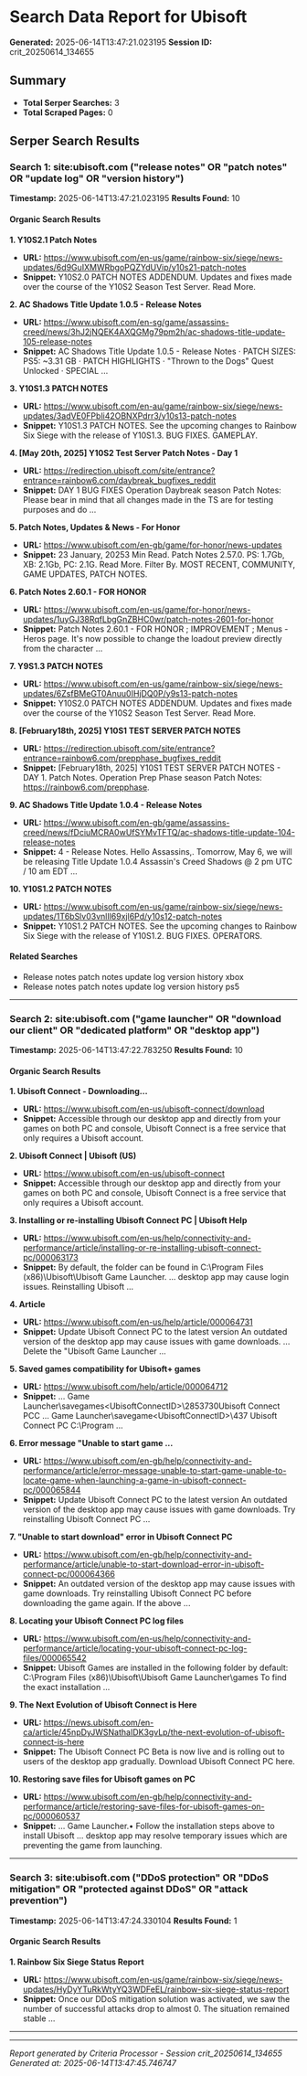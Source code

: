 # Search Data Report for Ubisoft
**Generated:** 2025-06-14T13:47:21.023195
**Session ID:** crit_20250614_134655

## Summary
* **Total Serper Searches:** 3
* **Total Scraped Pages:** 0

## Serper Search Results

### Search 1: site:ubisoft.com ("release notes" OR "patch notes" OR "update log" OR "version history")
**Timestamp:** 2025-06-14T13:47:21.023195
**Results Found:** 10

#### Organic Search Results
**1. Y10S2.1 Patch Notes**
* **URL:** https://www.ubisoft.com/en-us/game/rainbow-six/siege/news-updates/6d9GuIXMWRbgoPQZYdUVip/y10s21-patch-notes
* **Snippet:** Y10S2.0 PATCH NOTES ADDENDUM. Updates and fixes made over the course of the Y10S2 Season Test Server. Read More.

**2. AC Shadows Title Update 1.0.5 - Release Notes**
* **URL:** https://www.ubisoft.com/en-sg/game/assassins-creed/news/3hJ2jNQEK4AXQGMg79pm2h/ac-shadows-title-update-105-release-notes
* **Snippet:** AC Shadows Title Update 1.0.5 - Release Notes · PATCH SIZES: PS5: ~3.31 GB · PATCH HIGHLIGHTS · "Thrown to the Dogs" Quest Unlocked · SPECIAL ...

**3. Y10S1.3 PATCH NOTES**
* **URL:** https://www.ubisoft.com/en-au/game/rainbow-six/siege/news-updates/3adVE0FPbli42OBNXPdrr3/y10s13-patch-notes
* **Snippet:** Y10S1.3 PATCH NOTES. See the upcoming changes to Rainbow Six Siege with the release of Y10S1.3. BUG FIXES. GAMEPLAY.

**4. [May 20th, 2025] Y10S2 Test Server Patch Notes - Day 1**
* **URL:** https://redirection.ubisoft.com/site/entrance?entrance=rainbow6.com/daybreak_bugfixes_reddit
* **Snippet:** DAY 1 BUG FIXES Operation Daybreak season Patch Notes: Please bear in mind that all changes made in the TS are for testing purposes and do ...

**5. Patch Notes, Updates & News - For Honor**
* **URL:** https://www.ubisoft.com/en-gb/game/for-honor/news-updates
* **Snippet:** 23 January, 20253 Min Read. Patch Notes 2.57.0. PS: 1.7Gb, XB: 2.1Gb, PC: 2.1G. Read More. Filter By. MOST RECENT, COMMUNITY, GAME UPDATES, PATCH NOTES.

**6. Patch Notes 2.60.1 - FOR HONOR**
* **URL:** https://www.ubisoft.com/en-us/game/for-honor/news-updates/1uyGJ38RqfLbgGnZBHC0wr/patch-notes-2601-for-honor
* **Snippet:** Patch Notes 2.60.1 - FOR HONOR ; IMPROVEMENT ; Menus - Heros page. It's now possible to change the loadout preview directly from the character ...

**7. Y9S1.3 PATCH NOTES**
* **URL:** https://www.ubisoft.com/en-us/game/rainbow-six/siege/news-updates/6ZsfBMeGT0Anuu0IHjDQ0P/y9s13-patch-notes
* **Snippet:** Y10S2.0 PATCH NOTES ADDENDUM. Updates and fixes made over the course of the Y10S2 Season Test Server. Read More.

**8. [February18th, 2025] Y10S1 TEST SERVER PATCH NOTES**
* **URL:** https://redirection.ubisoft.com/site/entrance?entrance=rainbow6.com/prepphase_bugfixes_reddit
* **Snippet:** [February18th, 2025] Y10S1 TEST SERVER PATCH NOTES - DAY 1. Patch Notes. Operation Prep Phase season Patch Notes: https://rainbow6.com/prepphase.

**9. AC Shadows Title Update 1.0.4 - Release Notes**
* **URL:** https://www.ubisoft.com/en-gb/game/assassins-creed/news/fDciuMCRA0wUfSYMvTFTQ/ac-shadows-title-update-104-release-notes
* **Snippet:** 4 - Release Notes. Hello Assassins,. Tomorrow, May 6, we will be releasing Title Update 1.0.4 Assassin's Creed Shadows @ 2 pm UTC / 10 am EDT ...

**10. Y10S1.2 PATCH NOTES**
* **URL:** https://www.ubisoft.com/en-us/game/rainbow-six/siege/news-updates/1T6bSlv03vnlIl69xjl6Pd/y10s12-patch-notes
* **Snippet:** Y10S1.2 PATCH NOTES. See the upcoming changes to Rainbow Six Siege with the release of Y10S1.2. BUG FIXES. OPERATORS.

#### Related Searches
* Release notes patch notes update log version history xbox
* Release notes patch notes update log version history ps5

---

### Search 2: site:ubisoft.com ("game launcher" OR "download our client" OR "dedicated platform" OR "desktop app")
**Timestamp:** 2025-06-14T13:47:22.783250
**Results Found:** 10

#### Organic Search Results
**1. Ubisoft Connect - Downloading...**
* **URL:** https://www.ubisoft.com/en-us/ubisoft-connect/download
* **Snippet:** Accessible through our desktop app and directly from your games on both PC and console, Ubisoft Connect is a free service that only requires a Ubisoft account.

**2. Ubisoft Connect | Ubisoft (US)**
* **URL:** https://www.ubisoft.com/en-us/ubisoft-connect
* **Snippet:** Accessible through our desktop app and directly from your games on both PC and console, Ubisoft Connect is a free service that only requires a Ubisoft account.

**3. Installing or re-installing Ubisoft Connect PC | Ubisoft Help**
* **URL:** https://www.ubisoft.com/en-us/help/connectivity-and-performance/article/installing-or-re-installing-ubisoft-connect-pc/000063173
* **Snippet:** By default, the folder can be found in C:\Program Files (x86)\Ubisoft\Ubisoft Game Launcher. ... desktop app may cause login issues. Reinstalling Ubisoft ...

**4. Article**
* **URL:** https://www.ubisoft.com/en-us/help/article/000064731
* **Snippet:** Update Ubisoft Connect PC to the latest version An outdated version of the desktop app may cause issues with game downloads. ... Delete the "Ubisoft Game Launcher ...

**5. Saved games compatibility for Ubisoft+ games**
* **URL:** https://www.ubisoft.com/help/article/000064712
* **Snippet:** ... Game Launcher\savegames\<UbisoftConnectID>\2853730Ubisoft Connect PCC ... Game Launcher\savegame\<UbisoftConnectID>\437 Ubisoft Connect PC C:\Program ...

**6. Error message "Unable to start game ...**
* **URL:** https://www.ubisoft.com/en-gb/help/connectivity-and-performance/article/error-message-unable-to-start-game-unable-to-locate-game-when-launching-a-game-in-ubisoft-connect-pc/000065844
* **Snippet:** Update Ubisoft Connect PC to the latest version An outdated version of the desktop app may cause issues with game downloads. Try reinstalling Ubisoft Connect PC ...

**7. "Unable to start download" error in Ubisoft Connect PC**
* **URL:** https://www.ubisoft.com/en-gb/help/connectivity-and-performance/article/unable-to-start-download-error-in-ubisoft-connect-pc/000064366
* **Snippet:** An outdated version of the desktop app may cause issues with game downloads. Try reinstalling Ubisoft Connect PC before downloading the game again. If the above ...

**8. Locating your Ubisoft Connect PC log files**
* **URL:** https://www.ubisoft.com/en-us/help/connectivity-and-performance/article/locating-your-ubisoft-connect-pc-log-files/000065542
* **Snippet:** Ubisoft Games are installed in the following folder by default: C:\Program Files (x86)\Ubisoft\Ubisoft Game Launcher\games To find the exact installation ...

**9. The Next Evolution of Ubisoft Connect is Here**
* **URL:** https://news.ubisoft.com/en-ca/article/45npDyJWSNathaIDK3gvLp/the-next-evolution-of-ubisoft-connect-is-here
* **Snippet:** The Ubisoft Connect PC Beta is now live and is rolling out to users of the desktop app gradually. Download Ubisoft Connect PC here.

**10. Restoring save files for Ubisoft games on PC**
* **URL:** https://www.ubisoft.com/en-gb/help/connectivity-and-performance/article/restoring-save-files-for-ubisoft-games-on-pc/000060537
* **Snippet:** ... Game Launcher.• Follow the installation steps above to install Ubisoft ... desktop app may resolve temporary issues which are preventing the game from launching.

---

### Search 3: site:ubisoft.com ("DDoS protection" OR "DDoS mitigation" OR "protected against DDoS" OR "attack prevention")
**Timestamp:** 2025-06-14T13:47:24.330104
**Results Found:** 1

#### Organic Search Results
**1. Rainbow Six Siege Status Report**
* **URL:** https://www.ubisoft.com/en-us/game/rainbow-six/siege/news-updates/HyDyYTuRkWtyYQ3WDFeEL/rainbow-six-siege-status-report
* **Snippet:** Once our DDoS mitigation solution was activated, we saw the number of successful attacks drop to almost 0. The situation remained stable ...

---

---
*Report generated by Criteria Processor - Session crit_20250614_134655*
*Generated at: 2025-06-14T13:47:45.746747*